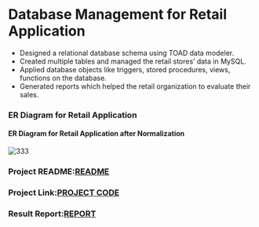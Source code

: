# Database Management for Retail Application
* Designed a relational database schema using TOAD data modeler.
* Created multiple tables and managed the retail stores’ data in MySQL.
* Applied database objects like triggers, stored procedures, views, functions on the database.
* Generated reports which helped the retail organization to evaluate their sales.

### ER Diagram for Retail Application
#### ER Diagram for Retail Application after Normalization
![333](https://user-images.githubusercontent.com/25045759/27304878-8679f712-550d-11e7-8dd3-d2ad92ee5289.jpg)

### Project README:<a href="https://github.com/Uppalapa/Database-Projects/blob/master/DBMS%20Retail%20Application/README.md"/>README</a>
### Project Link:<a href="https://github.com/Uppalapa/Database-Projects/blob/master/DBMS%20Retail%20Application/SQLQueries%2CTriggers%2CStoredProcedures%2CViews.sql"/>PROJECT CODE</a>
### Result Report:<a href="https://github.com/Uppalapa/Database-Projects/blob/master/DBMS%20Retail%20Application/Result%20report.docx"/>REPORT</a>
